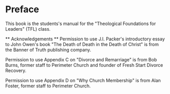 # Preface

This book is the students's manual for the "Theological Foundations for Leaders" (TFL) class.

** Acknowledgements **
Permission to use J.I. Packer's introductory essay to John Owen's book "The Death of Death in the Death of Christ" is from the Banner of Truth publishing company.

Permission to use Appendix C on "Divorce and Remarriage" is from Bob Burns, former staff to Perimeter Church and founder of Fresh Start Divorce Recovery.

Permission to use Appendix D on "Why Church Membership" is from Alan Foster, former staff to Perimeter Church.

